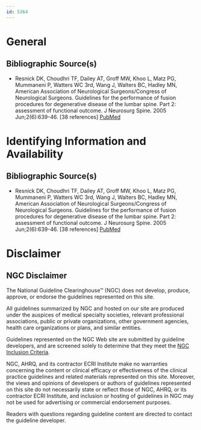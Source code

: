 ```yaml
---
id: 5364
---
```


# General

## Bibliographic Source(s)

- Resnick DK, Choudhri TF, Dailey AT, Groff MW, Khoo L, Matz PG, Mummaneni P, Watters WC 3rd, Wang J, Walters BC, Hadley MN, American Association of Neurological Surgeons/Congress of Neurological Surgeons. Guidelines for the performance of fusion procedures for degenerative disease of the lumbar spine. Part 2: assessment of functional outcome. J Neurosurg Spine. 2005 Jun;2(6):639-46. [38 references] [ PubMed ](http://www.ncbi.nlm.nih.gov/entrez/query.fcgi?cmd=Retrieve&db=pubmed&dopt=Abstract&list_uids=16028730)

# Identifying Information and Availability

## Bibliographic Source(s)

- Resnick DK, Choudhri TF, Dailey AT, Groff MW, Khoo L, Matz PG, Mummaneni P, Watters WC 3rd, Wang J, Walters BC, Hadley MN, American Association of Neurological Surgeons/Congress of Neurological Surgeons. Guidelines for the performance of fusion procedures for degenerative disease of the lumbar spine. Part 2: assessment of functional outcome. J Neurosurg Spine. 2005 Jun;2(6):639-46. [38 references] [ PubMed ](http://www.ncbi.nlm.nih.gov/entrez/query.fcgi?cmd=Retrieve&db=pubmed&dopt=Abstract&list_uids=16028730)

# Disclaimer

## NGC Disclaimer

The National Guideline Clearinghouse™ (NGC) does not develop, produce, approve, or endorse the guidelines represented on this site.

All guidelines summarized by NGC and hosted on our site are produced under the auspices of medical specialty societies, relevant professional associations, public or private organizations, other government agencies, health care organizations or plans, and similar entities.

Guidelines represented on the NGC Web site are submitted by guideline developers, and are screened solely to determine that they meet the [NGC Inclusion Criteria](/help-and-about/summaries/inclusion-criteria).

NGC, AHRQ, and its contractor ECRI Institute make no warranties concerning the content or clinical efficacy or effectiveness of the clinical practice guidelines and related materials represented on this site. Moreover, the views and opinions of developers or authors of guidelines represented on this site do not necessarily state or reflect those of NGC, AHRQ, or its contractor ECRI Institute, and inclusion or hosting of guidelines in NGC may not be used for advertising or commercial endorsement purposes.

Readers with questions regarding guideline content are directed to contact the guideline developer.

